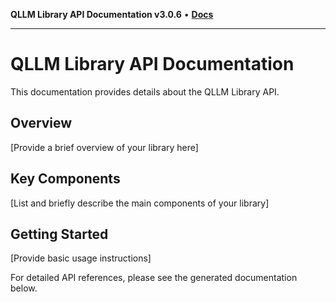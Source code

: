 **QLLM Library API Documentation v3.0.6** • [**Docs**](globals.md)

---

# QLLM Library API Documentation

This documentation provides details about the QLLM Library API.

## Overview

[Provide a brief overview of your library here]

## Key Components

[List and briefly describe the main components of your library]

## Getting Started

[Provide basic usage instructions]

For detailed API references, please see the generated documentation below.
